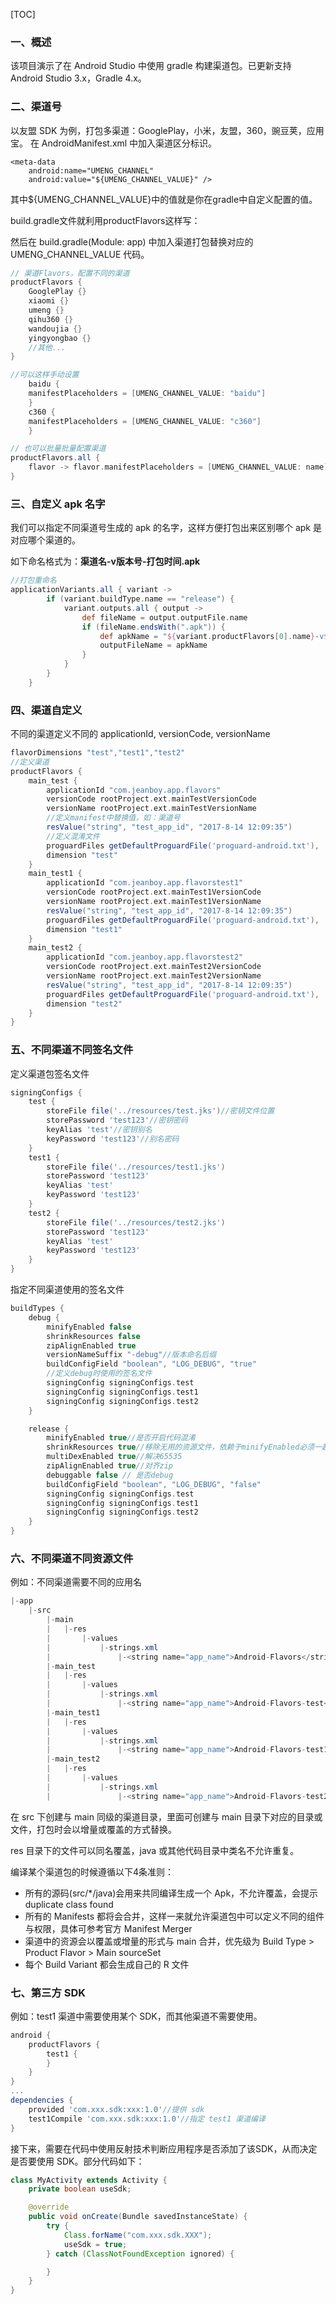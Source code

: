 [TOC]

### 一、概述

该项目演示了在 Android Studio 中使用 gradle 构建渠道包。已更新支持 Android Studio 3.x，Gradle 4.x。

### 二、渠道号

以友盟 SDK 为例，打包多渠道：GooglePlay，小米，友盟，360，豌豆荚，应用宝。 在 AndroidManifest.xml 中加入渠道区分标识。

```
<meta-data 
    android:name="UMENG_CHANNEL"
    android:value="${UMENG_CHANNEL_VALUE}" />
```

其中${UMENG_CHANNEL_VALUE}中的值就是你在gradle中自定义配置的值。

build.gradle文件就利用productFlavors这样写：

然后在 build.gradle(Module: app) 中加入渠道打包替换对应的 UMENG_CHANNEL_VALUE 代码。

```groovy
// 渠道Flavors，配置不同的渠道
productFlavors {
    GooglePlay {}
    xiaomi {}
    umeng {}
    qihu360 {}
    wandoujia {}
    yingyongbao {}
    //其他...
}

//可以这样手动设置
	baidu {
    manifestPlaceholders = [UMENG_CHANNEL_VALUE: "baidu"]
    }
    c360 {
    manifestPlaceholders = [UMENG_CHANNEL_VALUE: "c360"]
    }

// 也可以批量批量配置渠道
productFlavors.all {
    flavor -> flavor.manifestPlaceholders = [UMENG_CHANNEL_VALUE: name]
}
```



### 三、自定义 apk 名字

我们可以指定不同渠道号生成的 apk 的名字，这样方便打包出来区别哪个 apk 是对应哪个渠道的。

如下命名格式为：**渠道名-v版本号-打包时间.apk**

```groovy
//打包重命名
applicationVariants.all { variant ->
        if (variant.buildType.name == "release") {
            variant.outputs.all { output ->
                def fileName = output.outputFile.name
                if (fileName.endsWith(".apk")) {
                    def apkName = "${variant.productFlavors[0].name}-v${variant.versionName}-${releaseTime()}.apk";
                    outputFileName = apkName
                }
            }
        }
    }
```



### 四、渠道自定义

不同的渠道定义不同的 applicationId, versionCode, versionName

```groovy
flavorDimensions "test","test1","test2"
//定义渠道
productFlavors {
    main_test {
        applicationId "com.jeanboy.app.flavors"
        versionCode rootProject.ext.mainTestVersionCode
        versionName rootProject.ext.mainTestVersionName
        //定义manifest中替换值，如：渠道号
        resValue("string", "test_app_id", "2017-8-14 12:09:35")
        //定义混淆文件
        proguardFiles getDefaultProguardFile('proguard-android.txt'), './src/main_test/proguard-rules.pro'
        dimension "test"
    }
    main_test1 {
        applicationId "com.jeanboy.app.flavorstest1"
        versionCode rootProject.ext.mainTest1VersionCode
        versionName rootProject.ext.mainTest1VersionName
        resValue("string", "test_app_id", "2017-8-14 12:09:35")
        proguardFiles getDefaultProguardFile('proguard-android.txt'), './src/main_test1/proguard-rules.pro'
        dimension "test1"
    }
    main_test2 {
        applicationId "com.jeanboy.app.flavorstest2"
        versionCode rootProject.ext.mainTest2VersionCode
        versionName rootProject.ext.mainTest2VersionName
        resValue("string", "test_app_id", "2017-8-14 12:09:35")
        proguardFiles getDefaultProguardFile('proguard-android.txt'), './src/main_test2/proguard-rules.pro'
        dimension "test2"
    }
}
```



### 五、不同渠道不同签名文件

定义渠道包签名文件

```groovy
signingConfigs {
    test {
        storeFile file('../resources/test.jks')//密钥文件位置
        storePassword 'test123'//密钥密码
        keyAlias 'test'//密钥别名
        keyPassword 'test123'//别名密码
    }
    test1 {
        storeFile file('../resources/test1.jks')
        storePassword 'test123'
        keyAlias 'test'
        keyPassword 'test123'
    }
    test2 {
        storeFile file('../resources/test2.jks')
        storePassword 'test123'
        keyAlias 'test'
        keyPassword 'test123'
    }
}
```

指定不同渠道使用的签名文件

```groovy
buildTypes {
    debug {
        minifyEnabled false
        shrinkResources false
        zipAlignEnabled true
        versionNameSuffix "-debug"//版本命名后缀
        buildConfigField "boolean", "LOG_DEBUG", "true"
        //定义debug时使用的签名文件
        signingConfig signingConfigs.test
        signingConfig signingConfigs.test1
        signingConfig signingConfigs.test2
    }

    release {
        minifyEnabled true//是否开启代码混淆
        shrinkResources true//移除无用的资源文件，依赖于minifyEnabled必须一起用
        multiDexEnabled true//解决65535
        zipAlignEnabled true//对齐zip
        debuggable false // 是否debug
        buildConfigField "boolean", "LOG_DEBUG", "false"
        signingConfig signingConfigs.test
        signingConfig signingConfigs.test1
        signingConfig signingConfigs.test2
    }
}
```



### 六、不同渠道不同资源文件

例如：不同渠道需要不同的应用名

```java
|-app
    |-src
        |-main
        |   |-res
        |       |-values
        |           |-strings.xml
        |               |-<string name="app_name">Android-Flavors</string>
        |-main_test
        |   |-res
        |       |-values
        |           |-strings.xml
        |               |-<string name="app_name">Android-Flavors-test</string>
        |-main_test1
        |   |-res
        |       |-values
        |           |-strings.xml
        |               |-<string name="app_name">Android-Flavors-test1</string>
        |-main_test2
        |   |-res
        |       |-values
        |           |-strings.xml
        |               |-<string name="app_name">Android-Flavors-test2</string>
```

在 src 下创建与 main 同级的渠道目录，里面可创建与 main 目录下对应的目录或文件，打包时会以增量或覆盖的方式替换。

res 目录下的文件可以同名覆盖，java 或其他代码目录中类名不允许重复。

编译某个渠道包的时候遵循以下4条准则：

- 所有的源码(src/*/java)会用来共同编译生成一个 Apk，不允许覆盖，会提示 duplicate class found
- 所有的 Manifests 都将会合并，这样一来就允许渠道包中可以定义不同的组件与权限，具体可参考官方 Manifest Merger
- 渠道中的资源会以覆盖或增量的形式与 main 合并，优先级为 Build Type > Product Flavor > Main sourceSet
- 每个 Build Variant 都会生成自己的 R 文件

### 七、第三方 SDK

例如：test1 渠道中需要使用某个 SDK，而其他渠道不需要使用。

```groovy
android {
    productFlavors {
        test1 {
        }
    }
}
...
dependencies {
    provided 'com.xxx.sdk:xxx:1.0'//提供 sdk
    test1Compile 'com.xxx.sdk:xxx:1.0'//指定 test1 渠道编译
}
```

接下来，需要在代码中使用反射技术判断应用程序是否添加了该SDK，从而决定是否要使用 SDK。部分代码如下：

```java
class MyActivity extends Activity {
    private boolean useSdk;

    @override
    public void onCreate(Bundle savedInstanceState) {
        try {
            Class.forName("com.xxx.sdk.XXX");
            useSdk = true;
        } catch (ClassNotFoundException ignored) {

        }
    }
}
```